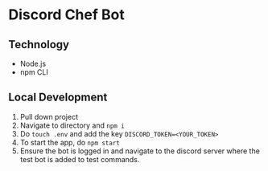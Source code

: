 # Discord Chef Bot

## Technology
- Node.js
- npm CLI

## Local Development
1. Pull down project
2. Navigate to directory and `npm i`
3. Do `touch .env` and add the key `DISCORD_TOKEN=<YOUR_TOKEN>`
4. To start the app, do `npm start`
5. Ensure the bot is logged in and navigate to the discord server where the test bot is added to test commands.
